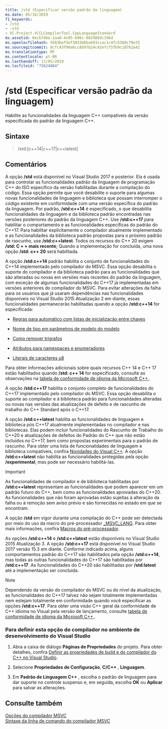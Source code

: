 ```yaml
---
title: /std (Especificar versão padrão da linguagem)
ms.date: 05/16/2019
f1_keywords:
- /std
- -std
- VC.Project.VCCLCompilerTool.CppLanguageStandard
ms.assetid: 0acb74ba-1aa8-4c05-b96c-682988dc19bd
ms.openlocfilehash: 4583bef3ef3033b6ba493ccac1c4fc5360c70e35
ms.sourcegitcommit: 0cfc43f90a6cc8b97b24c42efcf5fb9c18762a42
ms.translationtype: MT
ms.contentlocale: pt-BR
ms.lasthandoff: 11/05/2019
ms.locfileid: "73624884"
---
```

# <a name="std-specify-language-standard-version"></a>/std (Especificar versão padrão da linguagem)

Habilite as funcionalidades da linguagem C++ compatíveis da versão especificada do padrão da linguagem C++.

## <a name="syntax"></a>Sintaxe

> /std:\[c++14\|c++17\|c++latest]

## <a name="remarks"></a>Comentários

A opção **/std** está disponível no Visual Studio 2017 e posterior. Ela é usada para controlar as funcionalidades padrão da linguagem de programação C++ do ISO específico da versão habilitadas durante a compilação do código. Essa opção permite que você desabilite o suporte para algumas novas funcionalidades de linguagem e biblioteca que possam interromper o código existente em conformidade com uma versão específica do padrão da linguagem. Por padrão, **/std:c++14** é especificado, o que desabilita funcionalidades da linguagem e da biblioteca padrão encontradas nas versões posteriores do padrão da linguagem C++. Use **/std:c++17** para habilitar o comportamento e as funcionalidades específicas do padrão do C++17. Para habilitar explicitamente o compilador atualmente implementado e as funcionalidades da biblioteca padrão propostas para o próximo padrão de rascunho, use **/std:c++latest**. Todos os recursos do C++ 20 exigem **/std: C + + mais recente**; Quando a implementação for concluída, uma nova opção **/std: c++ 20** será habilitada.

A opção **/std:c++14** padrão habilita o conjunto de funcionalidades do C++14 implementado pelo compilador do MSVC. Essa opção desabilita o suporte do compilador e da biblioteca padrão para as funcionalidades que são alteradas ou novas em versões mais recentes do padrão da linguagem, com exceção de algumas funcionalidades do C++17 já implementadas em versões anteriores do compilador do MSVC. Para evitar alterações da falha para os usuários que já usaram dependências nas funcionalidades disponíveis no Visual Studio 2015 Atualização 2 em diante, essas funcionalidades permanecerão habilitadas quando a opção **/std:c++14** for especificada:

- [Regras para automático com listas de inicialização entre chaves](http://www.open-std.org/jtc1/sc22/wg21/docs/papers/2014/n3922.html)

- [Nome de tipo em parâmetros de modelo do modelo](http://www.open-std.org/jtc1/sc22/wg21/docs/papers/2014/n4051.html)

- [Como remover trígrafos](http://www.open-std.org/jtc1/sc22/wg21/docs/papers/2014/n4086.html)

- [Atributos para namespaces e enumeradores](http://www.open-std.org/jtc1/sc22/wg21/docs/papers/2014/n4266.html)

- [Literais de caracteres u8](http://www.open-std.org/jtc1/sc22/wg21/docs/papers/2014/n4267.html)

Para obter informações adicionais sobre quais recursos C++ 14 e C++ 17 estão habilitados quando **/std: c++ 14** for especificado, consulte as observações na [tabela de conformidade de idioma da Microsoft C++ ](../../overview/visual-cpp-language-conformance.md).

A opção **/std:c++17** habilita o conjunto completo de funcionalidades do C++17 implementado pelo compilador do MSVC. Essa opção desabilita o suporte ao compilador e à biblioteca padrão para funcionalidades alteradas ou novas nas versões das atualizações de defeito e de rascunho de trabalho do C++ Standard após o C++17.

A opção **/std:c++latest** habilita as funcionalidades de linguagem e biblioteca pós C++17 atualmente implementadas no compilador e nas bibliotecas. Elas podem incluir funcionalidades do Rascunho de Trabalho do C++20 e atualizações de defeitos do Padrão do C++ que não estão incluídos no C++17, bem como propostas experimentais para o padrão de rascunho. Para obter uma lista de funcionalidades de linguagem e biblioteca compatíveis, confira [Novidades do Visual C++](../../overview/what-s-new-for-visual-cpp-in-visual-studio.md). A opção **/std:c++latest** não habilita as funcionalidades protegidas pela opção **/experimental**, mas pode ser necessário habilitá-las.

> [!IMPORTANT]
> As funcionalidades de compilador e de biblioteca habilitadas por **/std:c++latest** representam as funcionalidades que podem aparecer em um padrão futuro do C++, bem como as funcionalidades aprovadas do C++20. As funcionalidades que não foram aprovadas estão sujeitas à alteração da falha ou à remoção sem aviso prévio e são fornecidas no estado em que se encontram. 

A opção **/std** em vigor durante uma compilação do C++ pode ser detectada por meio do uso da macro do pré-processador [\_MSVC\_LANG](../../preprocessor/predefined-macros.md). Para obter mais informações, confira [Macros do pré-processador](../../preprocessor/predefined-macros.md).

As opções **/std:c++14** e **/std:c++latest** estão disponíveis no Visual Studio 2015 Atualização 3. A opção **/std:c++17** está disponível no Visual Studio 2017 versão 15.3 em diante. Conforme indicado acima, alguns comportamentos padrão do C++17 são habilitados pela opção **/std:c++14**, mas todas as outras funcionalidades do C++17 são habilitadas por **/std:c++17**. As funcionalidades do C++20 são habilitadas por **/std:latest** até a implementação ser concluída.

> [!NOTE]
> Dependendo da versão do compilador do MSVC ou do nível da atualização, as funcionalidades do C++17 talvez não sejam totalmente implementadas nem estejam totalmente em conformidade quando você especificar as opções **/std:c++17**. Para obter uma visão C++ geral da conformidade de C++ idioma no Visual pela versão de lançamento, consulte [tabela de conformidade de idioma da Microsoft C++ ](../../overview/visual-cpp-language-conformance.md).

### <a name="to-set-this-compiler-option-in-the-visual-studio-development-environment"></a>Para definir esta opção do compilador no ambiente de desenvolvimento do Visual Studio

1. Abra a caixa de diálogo **Páginas de Propriedades** do projeto. Para obter detalhes, confira [Definir as propriedades de build e do compilador do C++ no Visual Studio](../working-with-project-properties.md).

1. Selecione **Propriedades de Configuração**, **C/C++** , **Linguagem**.

1. Em **Padrão de Linguagem C++** , escolha o padrão de linguagem para dar suporte no controle suspenso e, em seguida, escolha **OK** ou **Aplicar** para salvar as alterações.

## <a name="see-also"></a>Consulte também

[Opções do compilador MSVC](compiler-options.md)<br/>
[Sintaxe da linha de comando do compilador MSVC](compiler-command-line-syntax.md)

